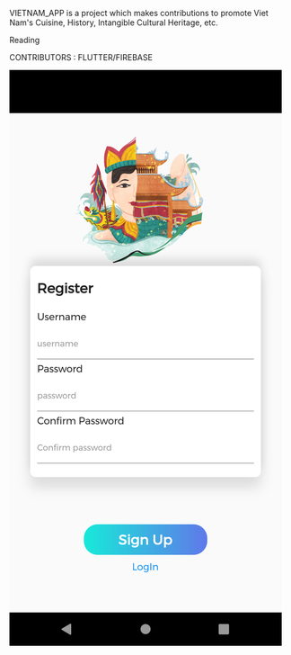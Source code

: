VIETNAM_APP is a project which makes contributions to promote Viet Nam's Cuisine, History, Intangible Cultural Heritage, etc. 

Reading 

CONTRIBUTORS : FLUTTER/FIREBASE 

![1](images/Screenshot_1624203184.png)

